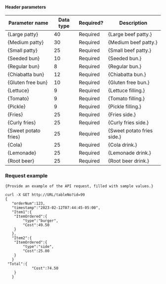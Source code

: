 

#### Header parameters

| Parameter name | Data type   | Required? | Description                          |
|------------------|--------|-----------|--------------------------------------|
| {Large patty}   | 40 | Required  | {Large beef patty.} |
| {Medium patty}   | 30 |  Required  |  {Medium beef patty.} |
| {Small patty}   | 25 |  Required  |  {Small beef patty.} |
| {Seeded bun}   | 10 |  Required  |  {Seeded bun.} |
| {Regular bun}   | 8 |  Required  |  {Regular bun.} |
| {Chiabatta bun}   | 12 |  Required  |  {Chiabatta bun.} |
| {Gluten free bun}   | 10 |  Required  |  {Gluten free bun.} |
| {Lettuce}   | 9 |  Required  |  {Lettuce filling.} |
| {Tomato}   | 9 |  Required  |  {Tomato filling.} |
| {Pickle}   | 9 |  Required  |  {Pickle filling.} |
| {Fries}   | 25 |  Required  |  {Fries side.} |
| {Curly fries}   | 25 |  Required  |  {Curly fries side.} |
| {Sweet potato fries}   | 25 |  Required  |  {Sweet potato fries side.} |
| {Cola}   | 25 |  Required  |  {Cola drink.} |
| {Lemonade}   | 25 |  Required  |  {Lemonade drink.} |
| {Root beer}   | 25 |  Required  |  {Root beer drink.} |
        

### Request example

```
{Provide an example of the API request, filled with sample values.}
```
```
curl -X GET http://URL/tableNo?id=99
{
   "orderNum":123,
   "timestamp":"2023-02-12T07:44:45-05:00",
   "Item1":{
  	"ItemOrdered":{
     	"type":"burger",
     	"Cost":49.50
  	}
   },
   "Item2":{
  	"ItemOrdered":{
     	"type":"side",
     	"Cost":25.00
  	}
   }
 "Total":{
  	     	"Cost":74.50
  	}
   }




